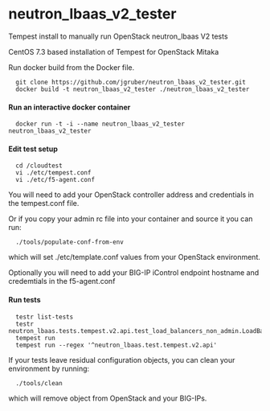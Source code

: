 # neutron_lbaas_v2_tester
Tempest install to manually run OpenStack neutron_lbaas V2 tests

CentOS 7.3 based installation of Tempest for OpenStack Mitaka

Run docker build from the Docker file.

```
  git clone https://github.com/jgruber/neutron_lbaas_v2_tester.git
  docker build -t neutron_lbaas_v2_tester ./neutron_lbaas_v2_tester
```

#### Run an interactive docker container ####

```
  docker run -t -i --name neutron_lbaas_v2_tester neutron_lbaas_v2_tester
```

#### Edit test setup ####
```
  cd /cloudtest
  vi ./etc/tempest.conf 
  vi ./etc/f5-agent.conf
```

You will need to add your OpenStack controller address and credentials in the tempest.conf file.

Or if you copy your admin rc file into your container and source it you can run:

```
  ./tools/populate-conf-from-env
```

which will set ./etc/template.conf values from your OpenStack environment.

Optionally you will need to add your BIG-IP iControl endpoint hostname and credemtials in the f5-agent.conf

#### Run tests ####
```
  testr list-tests
  testr neutron_lbaas.tests.tempest.v2.api.test_load_balancers_non_admin.LoadBalancersTestJSON.test_get_load_balancer
  tempest run
  tempest run --regex '^neutron_lbaas.test.tempest.v2.api'
```

If your tests leave residual configuration objects, you can clean your environment by running:

```
  ./tools/clean
```

which will remove object from OpenStack and your BIG-IPs.

